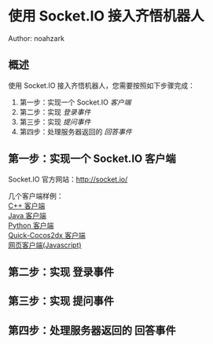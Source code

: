 # 使用 Socket.IO 接入齐悟机器人
Author: noahzark

## 概述

使用 Socket.IO 接入齐悟机器人，您需要按照如下步骤完成：

1. 第一步：实现一个 Socket.IO *客户端*
2. 第二步：实现 *登录事件*
3. 第三步：实现 *提问事件*
4. 第四步：处理服务器返回的 *回答事件*

## 第一步：实现一个 Socket.IO 客户端
Socket.IO 官方网站：http://socket.io/

几个客户端样例：  
[C++ 客户端](http://socket.io/blog/socket-io-cpp/)  
[Java 客户端](https://github.com/Gottox/socket.io-java-client)  
[Python 客户端](https://pypi.python.org/pypi/socketIO-client)  
[Quick-Cocos2dx 客户端](https://github.com/u0u0/Quick-Cocos2dx-Community/blob/master/cocos/network/SocketIO.h)  
[网页客户端(Javascript)](http://socket.io/docs/)

## 第二步：实现 登录事件



## 第三步：实现 提问事件



## 第四步：处理服务器返回的 回答事件
